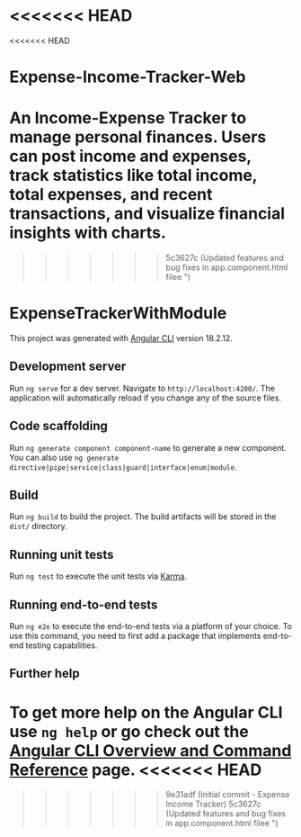 <<<<<<< HEAD
=======
<<<<<<< HEAD
# Expense-Income-Tracker-Web
An Income-Expense Tracker to manage personal finances. Users can post income and expenses, track statistics like total income, total expenses, and recent transactions, and visualize financial insights with charts.
=======
>>>>>>> 5c3627c (Updated features and bug fixes in app.component.html filee ")
# ExpenseTrackerWithModule

This project was generated with [Angular CLI](https://github.com/angular/angular-cli) version 18.2.12.

## Development server

Run `ng serve` for a dev server. Navigate to `http://localhost:4200/`. The application will automatically reload if you change any of the source files.

## Code scaffolding

Run `ng generate component component-name` to generate a new component. You can also use `ng generate directive|pipe|service|class|guard|interface|enum|module`.

## Build

Run `ng build` to build the project. The build artifacts will be stored in the `dist/` directory.

## Running unit tests

Run `ng test` to execute the unit tests via [Karma](https://karma-runner.github.io).

## Running end-to-end tests

Run `ng e2e` to execute the end-to-end tests via a platform of your choice. To use this command, you need to first add a package that implements end-to-end testing capabilities.

## Further help

To get more help on the Angular CLI use `ng help` or go check out the [Angular CLI Overview and Command Reference](https://angular.dev/tools/cli) page.
<<<<<<< HEAD
=======
>>>>>>> 9e31adf (Initial commit - Expense Income Tracker)
>>>>>>> 5c3627c (Updated features and bug fixes in app.component.html filee ")
